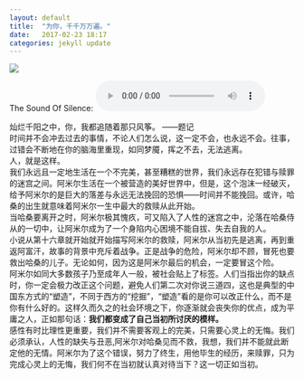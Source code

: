 ```yaml
---
layout: default
title:  "为你，千千万万遍。"
date:   2017-02-23 18:17
categories: jekyll update
---
```

![](/image/追风筝的人.jpg)  
  
  
  
The Sound Of Silence: <audio src="/music/The Sound Of Silence.mp3" controls="controls" loop="loop"></audio>  
  
  
  
灿烂千阳之中，你，我都追随着那只风筝。 ——题记  
时间并不会冲去过去的事情，不论人们怎么说，这一定不会，也永远不会。往事，过错会不断地在你的脑海里重现，如同梦魇，挥之不去，无法逃离。  
人，就是这样。  
我们永远且一定地生活在一个不完美，甚至糟糕的世界，我们永远存在犯错与赎罪的迷宫之间。阿米尔生活在一个被营造的美好世界中，但是，这个泡沫一经破灭，给予阿米尔的是巨大的落差与永远无法挽回的恐惧——时间并不能挽回。或许，哈桑的出生就意味着阿米尔一生中最大的救赎从此开始。  
当哈桑要离开之时，阿米尔极其愧疚，可又陷入了人性的迷宫之中，沦落在哈桑侍从的一切中，让阿米尔成为了一个身陷内心困境不能自拔、失去自我的人。  
小说从第十六章就开始就开始描写阿米尔的救赎，阿米尔从当初先是逃离，再到重返阿富汗，故事的背景中充斥着战争。正是战争的危险，阿米尔却不顾，冒死也要救出哈桑的儿子。无论如何，因为这是阿米尔最后的机会，一定要冒这个险。  
阿米尔如同大多数孩子乃至成年人一般，被社会贴上了标签。人们当指出你的缺点时，你一定会极力改正这个问题，避免人们第二次对你说三道四，这也是典型的中国东方式的“塑造”，不同于西方的“挖掘”，“塑造”看的是你可以改正什么，而不是你有什么好的。这样久而久之的社会环境之下，你逐渐就会丧失你的优点，成为平庸之人，正如那句话：**我们都变成了自己当初所讨厌的模样。**  
感性有时比理性更重要，我们并不需要客观上的完美，只需要心灵上的无悔。我们必须承认，人性的缺失与丑恶,阿米尔对哈桑见而不救，我想，我们并不能就此断定他的无情。阿米尔为了这个错误，努力了终生，用他毕生的经历，来赎罪，只为完成心灵上的无悔，我们何不在当初就认真对待当下？这一切正如当初。  
